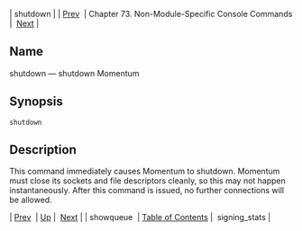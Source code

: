 | shutdown |
| [Prev](console_commands.showqueue)  | Chapter 73. Non-Module-Specific Console Commands |  [Next](console_commands.signing_stats) |

<a name="console_commands.shutdown"></a>
## Name

shutdown — shutdown Momentum

## Synopsis

`shutdown`

<a name="idp13813168"></a>
## Description

This command immediately causes Momentum to shutdown. Momentum must close its sockets and file descriptors cleanly, so this may not happen instantaneously. After this command is issued, no further connections will be allowed.

| [Prev](console_commands.showqueue)  | [Up](console.cmds.ref) |  [Next](console_commands.signing_stats) |
| showqueue  | [Table of Contents](index) |  signing_stats |

